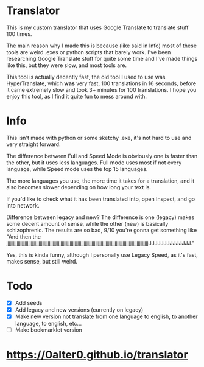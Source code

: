 # Translator
This is my custom translator that uses Google Translate to translate stuff 100 times.

The main reason why I made this is because (like said in Info) most of these tools are weird .exes or python scripts that barely work. I've been researching Google Translate stuff for quite some time and I've made things like this, but they were slow, and most tools are.

This tool is actually decently fast, the old tool I used to use was HyperTranslate, which **was** very fast, 100 translations in 16 seconds, before it came extremely slow and took 3+ minutes for 100 translations. I hope you enjoy this tool, as I find it quite fun to mess around with.

# Info
This isn't made with python or some sketchy .exe, it's not hard to use and very straight forward.

The difference between Full and Speed Mode is obviously one is faster than the other, but it uses less languages. Full mode uses most if not every language, while Speed mode uses the top 15 languages.

The more languages you use, the more time it takes for a translation, and it also becomes slower depending on how long your text is.

If you'd like to check what it has been translated into, open Inspect, and go into network.

Difference between legacy and new? The difference is one (legacy) makes some decent amount of sense, while the other (new) is basically schizophrenic. The results are so bad, 9/10 you're gonna get something like "And then the jjjjjjjjjjjjjjjjjjjjjjjjjjjjjjjjjjjjjjjjjjjjjjjjjjjjjjjjjjjjjjjjjjjjjjjjjjjjjjjjjjjjjjjjjjjjjjjjjjjjjjjjjjjjjjJJJJJJJJJJJJJJ."

Yes, this is kinda funny, although I personally use Legacy Speed, as it's fast, makes sense, but still weird.

# Todo

- [x] Add seeds 
- [x] Add legacy and new versions (currently on legacy) 
- [x] Make new version not translate from one language to english, to another language, to english, etc... 
- [ ] Make bookmarklet version

# https://0alter0.github.io/translator
